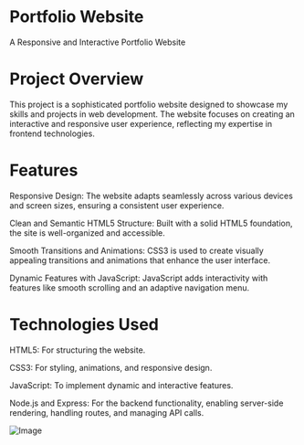 # Portfolio Website

A Responsive and Interactive Portfolio Website

# Project Overview

This project is a sophisticated portfolio website designed to showcase my skills and projects in web development. The website focuses on creating an interactive and responsive user experience, reflecting my expertise in frontend technologies.

# Features

Responsive Design: The website adapts seamlessly across various devices and screen sizes, ensuring a consistent user experience.

Clean and Semantic HTML5 Structure: Built with a solid HTML5 foundation, the site is well-organized and accessible.

Smooth Transitions and Animations: CSS3 is used to create visually appealing transitions and animations that enhance the user interface.

Dynamic Features with JavaScript: JavaScript adds interactivity with features like smooth scrolling and an adaptive navigation menu.

# Technologies Used

HTML5: For structuring the website.

CSS3: For styling, animations, and responsive design.

JavaScript: To implement dynamic and interactive features.

Node.js and Express: For the backend functionality, enabling server-side rendering, handling routes, and managing API calls.

![Image](https://github.com/user-attachments/assets/c51e9e8c-8669-448d-9c46-4044209eee1a)
